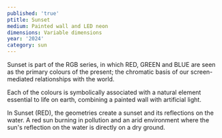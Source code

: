 ```yaml
---
published: 'true'
ptitle: Sunset
medium: Painted wall and LED neon
dimensions: Variable dimensions
year: '2024'
category: sun
---
```

Sunset is part of the RGB series, in which RED, GREEN and BLUE are seen as the primary colours of the present; the chromatic basis of our screen-mediated relationships with the world.

Each of the colours is symbolically associated with a natural element essential to life on earth, combining a painted wall with artificial light.

In Sunset (RED), the geometries create a sunset and its reflections on the water. A red sun burning in pollution and an arid environment where the sun's reflection on the water is directly on a dry ground.
